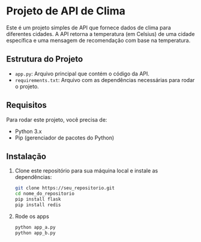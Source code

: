 # Projeto de API de Clima

Este é um projeto simples de API que fornece dados de clima para diferentes cidades. A API retorna a temperatura (em Celsius) de uma cidade específica e uma mensagem de recomendação com base na temperatura.

## Estrutura do Projeto

- `app.py`: Arquivo principal que contém o código da API.
- `requirements.txt`: Arquivo com as dependências necessárias para rodar o projeto.

## Requisitos

Para rodar este projeto, você precisa de:

- Python 3.x
- Pip (gerenciador de pacotes do Python)

## Instalação

1. Clone este repositório para sua máquina local e instale as dependências:

   ```bash
   git clone https://seu_repositorio.git
   cd nome_do_repositorio
   pip install flask
   pip install redis

2. Rode os apps

   ```bash
   python app_a.py
   python app_b.py
